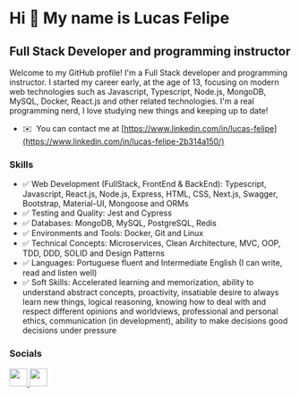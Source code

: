 Hi 👋 My name is Lucas Felipe
========================

Full Stack Developer and programming instructor
---------------------------------------------

Welcome to my GitHub profile! I'm a Full Stack developer and programming instructor. I started my career early, at the age of 13, focusing on modern web technologies such as Javascript, Typescript, Node.js, MongoDB, MySQL, Docker, React.js and other related technologies. I'm a real programming nerd, I love studying new things and keeping up to date!

* ✉️  You can contact me at [https://www.linkedin.com/in/lucas-felipe](https://www.linkedin.com/in/lucas-felipe-2b314a150/)

### Skills

- ✅ Web Development (FullStack, FrontEnd & BackEnd): Typescript, Javascript, React.js, Node.js, Express, HTML, CSS, Next.js, Swagger, Bootstrap, Material-UI, Mongoose and ORMs
- ✅ Testing and Quality: Jest and Cypress
- ✅ Databases: MongoDB, MySQL, PostgreSQL, Redis
- ✅ Environments and Tools: Docker, Git and Linux
- ✅ Technical Concepts: Microservices, Clean Architecture, MVC, OOP, TDD, DDD, SOLID and Design Patterns
- ✅ Languages: Portuguese fluent and Intermediate English (I can write, read and listen well)
- ✅ Soft Skills: Accelerated learning and memorization, ability to understand abstract concepts, proactivity, insatiable desire to always learn new things, logical reasoning, knowing how to deal with and respect different opinions and worldviews, professional and personal ethics, communication (in development), ability to make decisions good decisions under pressure


### Socials

<p align="left"> <a href="https://github.com/LucasFelipeTimoteo" target="_blank" rel="noreferrer"> <picture> <source media="(prefers-color-scheme: dark)" srcset="https://raw.githubusercontent.com/danielcranney/readme-generator/main/public/icons/socials/github-dark.svg" /> <source media="(prefers-color-scheme: light)" srcset="https://raw.githubusercontent.com/danielcranney/readme-generator/main/public/icons/socials/github.svg" /> <img src="https://raw.githubusercontent.com/danielcranney/readme-generator/main/public/icons/socials/github.svg" width="32" height="32" /> </picture> </a> <a href="https://www.linkedin.com/in/lucas-felipe-2b314a150/" target="_blank" rel="noreferrer"> <picture> <source media="(prefers-color-scheme: dark)" srcset="https://raw.githubusercontent.com/danielcranney/readme-generator/main/public/icons/socials/linkedin-dark.svg" /> <source media="(prefers-color-scheme: light)" srcset="https://raw.githubusercontent.com/danielcranney/readme-generator/main/public/icons/socials/linkedin.svg" /> <img src="https://raw.githubusercontent.com/danielcranney/readme-generator/main/public/icons/socials/linkedin.svg" width="32" height="32" /> </picture> </a></p>
